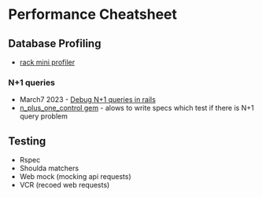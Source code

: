 # Performance Cheatsheet

## Database Profiling
- [rack mini profiler](https://github.com/MiniProfiler/rack-mini-profiler)

### N+1 queries
- March7 2023 - [Debug N+1 queries in rails](https://pawelurbanek.com/rails-debug-queries)
- [n_plus_one_control gem](https://github.com/palkan/n_plus_one_control) - alows to write specs which test if there is N+1 query problem

## Testing
- Rspec
- Shoulda matchers
- Web mock (mocking api requests)
- VCR (recoed web requests)
